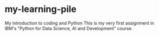# my-learning-pile
My introduction to coding and Python
This is my very first assignment in IBM's "Python for Data Science, AI and Development" course.
